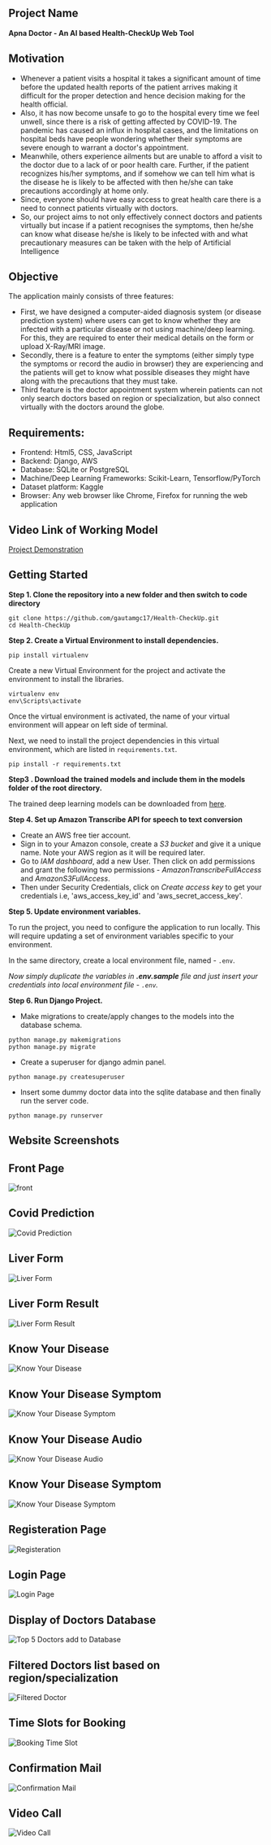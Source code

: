 ## Project Name 
__Apna Doctor - An AI based Health-CheckUp Web Tool__


## Motivation

- Whenever a patient visits a hospital it takes a significant amount of time before the updated health reports of the patient arrives making it difficult for the proper detection and hence decision making for the health official. 
- Also, it has now become unsafe to go to the hospital every time we feel unwell, since there is a risk of getting affected by COVID-19. The pandemic has caused an influx in hospital cases, and the limitations on hospital beds have people wondering whether their symptoms are severe enough to warrant a doctor's appointment. 
- Meanwhile, others experience ailments but are unable to afford a visit to the doctor due to a lack of or poor health care. Further, if the patient recognizes his/her symptoms, and if somehow we can tell him what is the disease he is likely to be affected with then he/she can take precautions accordingly at home only.
- Since, everyone should have easy access to great health care there is a need to connect patients virtually with doctors.
- So, our project aims to not only effectively connect doctors and patients virtually but incase if a patient recognises the symptoms, then he/she can know what disease he/she is likely to be infected with and what precautionary measures can be taken with the help of Artificial Intelligence

## Objective

The application mainly consists of three features:

- First, we have designed a computer-aided diagnosis system (or disease prediction system) where users can get to know whether they are infected with a particular disease or not using machine/deep learning. For this, they are required to enter their medical details on the form or upload X-Ray/MRI image.
- Secondly, there is a feature to enter the symptoms (either simply type the symptoms or record the audio in browser) they are experiencing and the patients will get to know what possible diseases they might have along with the precautions that they must take.
- Third feature is the doctor appointment system wherein patients can not only search doctors based on region or specialization, but also connect virtually with the doctors around the globe.

## Requirements:
- Frontend: Html5, CSS, JavaScript
- Backend: Django, AWS
- Database: SQLite or PostgreSQL
- Machine/Deep Learning Frameworks: Scikit-Learn, Tensorflow/PyTorch
- Dataset platform: Kaggle
- Browser: Any web browser like Chrome, Firefox for running the web application

## Video Link of Working Model

[Project Demonstration](https://youtu.be/M4L4yVYhDYI)


## Getting Started

**Step 1. Clone the repository into a new folder and then switch to code directory**

```
git clone https://github.com/gautamgc17/Health-CheckUp.git
cd Health-CheckUp
```

**Step 2. Create a Virtual Environment to install dependencies.**

```
pip install virtualenv
```

Create a new Virtual Environment for the project and activate the environment to install the libraries.

```
virtualenv env
env\Scripts\activate
```

Once the virtual environment is activated, the name of your virtual environment will appear on left side of terminal.

Next, we need to install the project dependencies in this virtual environment, which are listed in `requirements.txt`.

```
pip install -r requirements.txt
```

**Step3 . Download the trained models and include them in the models folder of the root directory.**

The trained deep learning models can be downloaded from [here](https://drive.google.com/drive/folders/1_A7VgM08sQ6Pgzb7ohmTb17EyRASAOCb).

**Step 4. Set up Amazon Transcribe API for speech to text conversion**

- Create an AWS free tier account.
- Sign in to your Amazon console, create a _S3 bucket_ and give it a unique name. Note your AWS region as it will be required later.
- Go to _IAM dashboard_, add a new User. Then click on add permissions and grant the following two permissions - _AmazonTranscribeFullAccess_ and _AmazonS3FullAccess_.
- Then under Security Credentials, click on _Create access key_ to get your credentials i.e, 'aws_access_key_id' and 'aws_secret_access_key'.

**Step 5. Update environment variables.**

To run the project, you need to configure the application to run locally. This will require updating a set of environment variables specific to your environment.

In the same directory, create a local environment file, named - `.env`.

_Now simply duplicate the variables in **.env.sample** file and just insert your credentials into local environment file - `.env`._

**Step 6. Run Django Project.**

- Make migrations to create/apply changes to the models into the database schema.

```
python manage.py makemigrations
python manage.py migrate
```

- Create a superuser for django admin panel.

```
python manage.py createsuperuser
```

- Insert some dummy doctor data into the sqlite database and then finally run the server code.

```
python manage.py runserver
```

## Website Screenshots

## Front Page

![front](website-screenshots/FrontPage.png)

## Covid Prediction

![Covid Prediction](website-screenshots/Covid.png)

## Liver Form

![Liver Form](website-screenshots/Liver.png)

## Liver Form Result

![Liver Form Result](website-screenshots/LiverRes.png)

## Know Your Disease

![Know Your Disease](website-screenshots/KYDpage.png)

## Know Your Disease Symptom

![Know Your Disease Symptom](website-screenshots/KYDSym.png)

## Know Your Disease Audio

![Know Your Disease Audio](website-screenshots/KYDAudio.png)

## Know Your Disease Symptom

![Know Your Disease Symptom](website-screenshots/KYDAudio.png)

## Registeration Page

![Registeration](website-screenshots/Register.png)

## Login Page

![Login Page](website-screenshots/Login.png)

## Display of Doctors Database

![Top 5 Doctors add to Database](website-screenshots/top5doct.png)

## Filtered Doctors list based on region/specialization

![Filtered Doctor](website-screenshots/Filtereddoc.png)

## Time Slots for Booking

![Booking Time Slot](website-screenshots/Booking.png)

## Confirmation Mail

![Confirmation Mail](website-screenshots/mail.JPG)

## Video Call

![Video Call](website-screenshots/Videocall.png)
